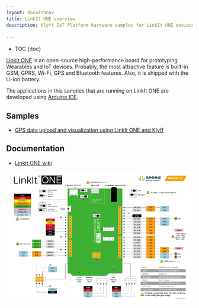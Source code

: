 ```yaml
---
layout: docwithnav
title: LinkIt ONE overview
description: Klyff IoT Platform hardware samples for LinkIt ONE devices.

---
```


* TOC
{:toc}

[LinkIt ONE](https://wiki.seeedstudio.com/LinkIt_ONE/) is an open-source high-performance board for prototyping Wearables and IoT devices.
Probably, the most attractive feature is built-in GSM, GPRS, Wi-Fi, GPS and Bluetooth features. Also, it is shipped with the Li-ion battery.

The applications in this samples that are running on LinkIt ONE are developed using [Arduino IDE](https://www.arduino.cc/en/Main/Software).

## Samples

 - [GPS data upload and visualization using LinkIt ONE and Klyff](/docs/samples/linkit-one/gps/)

## Documentation

 - [LinkIt ONE wiki](https://wiki.seeedstudio.com/LinkIt_ONE/)

 ![image](https://raw.githubusercontent.com/SeeedDocument/Linkit-ONE/master/image/1000px-LinkItONE_RESOURCE.png)